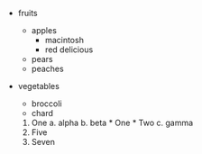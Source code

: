 * fruits
  + apples
    - macintosh
    - red delicious
  + pears
  + peaches
* vegetables
  + broccoli
  + chard

  1. One
       a. alpha
       b. beta
           * One
           * Two
       c. gamma
  2. Five
  4. Seven
